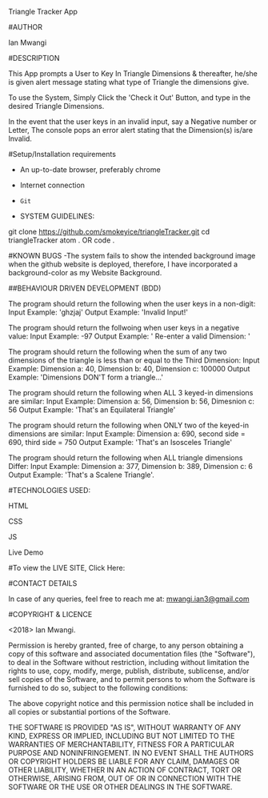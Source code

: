 Triangle Tracker App


#AUTHOR

  Ian Mwangi


#DESCRIPTION

  This App prompts a User to Key In Triangle Dimensions & thereafter, he/she is given alert message stating what type of Triangle the dimensions give. 
  
  To use the System, Simply Click the 'Check it Out' Button, and type in the desired Triangle Dimensions.
  
  In the event that the user keys in an invalid input, say a Negative number or Letter, The console pops an error alert stating that the Dimension(s) is/are Invalid.


#Setup/Installation requirements

* An up-to-date browser, preferably chrome

* Internet connection

* `Git`

* SYSTEM GUIDELINES:

git clone https://github.com/smokeyice/triangleTracker.git
cd triangleTracker
atom . OR code .


#KNOWN BUGS
  -The system fails to show the intended background image when the github website is deployed, therefore, I have incorporated a background-color as my Website Background.


 ##BEHAVIOUR DRIVEN DEVELOPMENT (BDD)

The program should return the following when the user keys in a non-digit: 
      Input Example: 'ghzjaj' 
      Output Example: 'Invalid Input!'


The program should return the follwoing when user keys in a negative value: 
      Input Example: -97 
      Output Example: ' Re-enter a valid Dimension: ' 


The program should return the following when the sum of any two dimensions of the triangle is less than or equal to the Third Dimension: 
      Input Example: Dimension a: 40, Dimension b: 40, Dimension c: 100000 
      Output Example: 'Dimensions DON'T form a triangle...'



The program should return the following when ALL 3 keyed-in dimensions are similar: 
         Input Example: Dimension a: 56, Dimension b: 56, Dimesnion c: 56
         Output Example: 'That's an Equilateral Triangle'


The program should return the following when ONLY two of the keyed-in dimensions are similar: 
        Input Example: Dimension a: 690, second side = 690, third side = 750 
        Output Example: 'That's an Isosceles Triangle'


The program should return the following when ALL triangle dimensions Differ: 
        Input Example: Dimension a: 377, Dimension b: 389, Dimension c: 6 
        Output Example: 'That's a Scalene Triangle'.


#TECHNOLOGIES USED:

  HTML

  CSS

  JS

  Live Demo


#To view the LIVE SITE, Click Here:



#CONTACT DETAILS

  In case of any queries, feel free to reach me at: mwangi.ian3@gmail.com


#COPYRIGHT & LICENCE

  <2018> Ian Mwangi.

  Permission is hereby granted, free of charge, to any person obtaining a copy of this software and associated documentation files (the "Software"), to deal in the Software without restriction, including without limitation the rights to use, copy, modify, merge, publish, distribute, sublicense, and/or sell copies of the Software, and to permit persons to whom the Software is furnished to do so, subject to the following conditions:

  The above copyright notice and this permission notice shall be included in all copies or substantial portions of the Software.

  THE SOFTWARE IS PROVIDED "AS IS", WITHOUT WARRANTY OF ANY KIND, EXPRESS OR IMPLIED, INCLUDING BUT NOT LIMITED TO THE WARRANTIES OF MERCHANTABILITY, FITNESS FOR A PARTICULAR PURPOSE AND NONINFRINGEMENT. IN NO EVENT SHALL THE AUTHORS OR COPYRIGHT HOLDERS BE LIABLE FOR ANY CLAIM, DAMAGES OR OTHER LIABILITY, WHETHER IN AN ACTION OF CONTRACT, TORT OR OTHERWISE, ARISING FROM, OUT OF OR IN CONNECTION WITH THE SOFTWARE OR THE USE OR OTHER DEALINGS IN THE SOFTWARE.